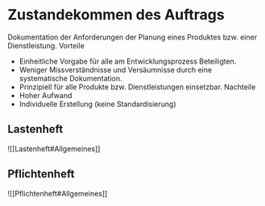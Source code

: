 # Zustandekommen des Auftrags
Dokumentation der Anforderungen der Planung eines Produktes bzw. einer Dienstleistung. 
Vorteile 
- Einheitliche Vorgabe für alle am Entwicklungsprozess Beteiligten. 
- Weniger Missverständnisse und Versäumnisse durch eine systematische Dokumentation.
- Prinzipiell für alle Produkte bzw. Dienstleistungen einsetzbar.
Nachteile
- Hoher Aufwand 
- Individuelle Erstellung (keine Standardisierung) 
## Lastenheft
![[Lastenheft#Allgemeines]]
## Pflichtenheft
![[Pflichtenheft#Allgemeines]]
